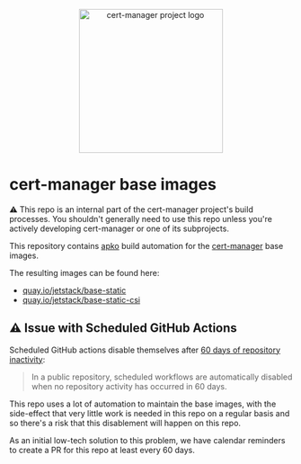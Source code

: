<p align="center">
  <img src="https://raw.githubusercontent.com/cert-manager/cert-manager/d53c0b9270f8cd90d908460d69502694e1838f5f/logo/logo-small.png" height="256" width="256" alt="cert-manager project logo" />
</p>

# cert-manager base images

⚠️ This repo is an internal part of the cert-manager project's build processes. You shouldn't generally need to use this repo
unless you're actively developing cert-manager or one of its subprojects.

This repository contains [apko](https://apko.dev) build automation for the [cert-manager](https://cert-manager.io) base images.

The resulting images can be found here:

- [quay.io/jetstack/base-static](https://quay.io/repository/jetstack/base-static)
- [quay.io/jetstack/base-static-csi](https://quay.io/repository/jetstack/base-static-csi)

## ⚠️ Issue with Scheduled GitHub Actions

Scheduled GitHub actions disable themselves after [60 days of repository inactivity](https://docs.github.com/en/actions/administering-github-actions/usage-limits-billing-and-administration#disabling-and-enabling-workflows):

> In a public repository, scheduled workflows are automatically disabled when no repository activity has occurred in 60 days.

This repo uses a lot of automation to maintain the base images, with the side-effect that very little work is needed in this repo on a regular basis
and so there's a risk that this disablement will happen on this repo.

As an initial low-tech solution to this problem, we have calendar reminders to create a PR for this repo at least every 60 days.

<!-- Counter to bump for the low tech solution mentioned above: 4 -->
